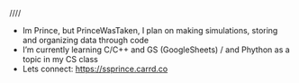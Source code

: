 ////
- Im Prince, but PrinceWasTaken, I plan on making simulations, storing and organizing data through code
- I’m currently learning C/C++ and GS (GoogleSheets) / and Phython as a topic in my CS class
- Lets connect: https://ssprince.carrd.co
<!---
PrinceWasTaken/PrinceWasTaken is a ✨ special ✨ repository because its `README.md` (this file) appears on your GitHub profile.
You can click the Preview link to take a look at your changes.
--->
